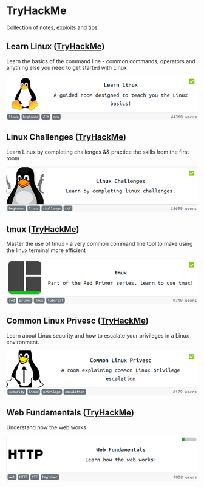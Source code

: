 # TryHackMe
Collection of notes, exploits and tips

## Learn Linux ([TryHackMe](https://tryhackme.com/room/zthlinux))
Learn the basics of the command line - common commands, operators and anything else you need to get started with Linux

[<img src="https://github.com/ComplexSec/tryhackme/blob/master/Learn%20Linux/images/learnlinux.png">](https://github.com/ComplexSec/tryhackme/tree/master/Learn%20Linux)

## Linux Challenges ([TryHackMe](https://tryhackme.com/room/linuxctf))
Learn Linux by completing challenges && practice the skills from the first room

[<img src="https://github.com/ComplexSec/tryhackme/blob/master/Linux%20Challenges/images/linuxchallenges.png">](https://github.com/ComplexSec/tryhackme/tree/master/Linux%20Challenges)

## tmux ([TryHackMe](https://tryhackme.com/room/rptmux))
Master the use of tmux - a very common command line tool to make using the linux terminal more efficient

[<img src="https://github.com/ComplexSec/tryhackme/blob/master/tmux/images/tmux.png">](https://github.com/ComplexSec/tryhackme/tree/master/tmux)

## Common Linux Privesc ([TryHackMe](https://tryhackme.com/room/commonlinuxprivesc))
Learn about Linux security and how to escalate your privileges in a Linux environment.

[<img src="https://github.com/ComplexSec/tryhackme/blob/master/Common%20Linux%20Privesc/images/commonlinuxprivesc.png">](https://github.com/ComplexSec/tryhackme/tree/master/Common%20Linux%20Privesc)

## Web Fundamentals ([TryHackMe](https://tryhackme.com/room/webfundamentals))
Understand how the web works

[<img src="https://github.com/ComplexSec/tryhackme/blob/master/Web%20Fundamentals/images/web_fundamentals.png">](https://github.com/ComplexSec/tryhackme/tree/master/Web%20Fundamentals)